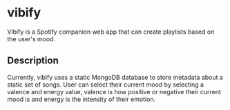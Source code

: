 # vibify
Vibify is a Spotify companion web app that can create playlists based on the user's mood. 

## Description
Currently, vibify uses a static MongoDB database to store metadata about a static set of songs. User can select their current mood by selecting a valence and energy value, valence is how positive or negative their current mood is and energy is the intensity of their emotion.

